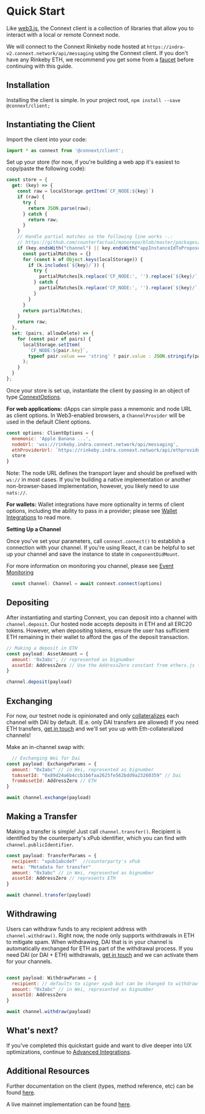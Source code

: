# Quick Start
Like [web3.js](https://web3js.readthedocs.io/), the Connext client is a collection of libraries that allow you to interact with a local or remote Connext node.

We will connect to the Connext Rinkeby node hosted at `https://indra-v2.connext.network/api/messaging` using the Connext client. If you don't have any Rinkeby ETH, we recommend you get some from a [faucet](https://faucet.rinkeby.io/) before continuing with this guide.


## Installation
Installing the client is simple. In your project root,
```npm install --save @connext/client;```


## Instantiating the Client


Import the client into your code:
```javascript
import * as connext from '@connext/client';
```

Set up your store (for now, if you're building a web app it's easiest to copy/paste the following code):
```javascript
const store = {
  get: (key) => {
    const raw = localStorage.getItem(`CF_NODE:${key}`)
    if (raw) {
      try {
        return JSON.parse(raw);
      } catch {
        return raw;
      }
    }
    // Handle partial matches so the following line works -.-
    // https://github.com/counterfactual/monorepo/blob/master/packages/node/src/store.ts#L54
    if (key.endsWith("channel") || key.endsWith("appInstanceIdToProposedAppInstance")) {
      const partialMatches = {}
      for (const k of Object.keys(localStorage)) {
        if (k.includes(`${key}/`)) {
          try {
            partialMatches[k.replace('CF_NODE:', '').replace(`${key}/`, '')] = JSON.parse(localStorage.getItem(k))
          } catch {
            partialMatches[k.replace('CF_NODE:', '').replace(`${key}/`, '')] = localStorage.getItem(k)
          }
        }
      }
      return partialMatches;
    }
    return raw;
  },
  set: (pairs, allowDelete) => {
    for (const pair of pairs) {
      localStorage.setItem(
        `CF_NODE:${pair.key}`,
        typeof pair.value === 'string' ? pair.value : JSON.stringify(pair.value),
      );
    }
  }
};

```



Once your store is set up, instantiate the client by passing in an object of type [ConnextOptions](../userDocumentation/types.md).

**For web applications:**
dApps can simple pass a mnemonic and node URL as client options. In Web3-enabled browsers, a `ChannelProvider` will be used in the default Client options.
```javascript
const options: ClientOptions = {
  mnemonic: 'Apple Banana ...',
  nodeUrl: 'wss://rinkeby.indra.connext.network/api/messaging',
  ethProviderUrl: `https://rinkeby.indra.connext.network/api/ethprovider`,
  store
}
```

Note: The node URL defines the transport layer and should be prefixed with `ws://` in most cases. If you're building a native implementation or another non-browser-based implementation, however, you likely need to use `nats://`.

**For wallets:**
Wallet integrations have more optionality in terms of client options, including the ability to pass in a provider; please see [Wallet Integrations](../userDocumentation/walletIntegrations) to read more.

**Setting Up a Channel**

Once you've set your parameters, call `connext.connect()` to establish a connection with your channel. If you're using React, it can be helpful to set up your channel and save the instance to state in `componentDidMount`.

For more information on monitoring you channel, please see [Event Monitoring](../userDocumentation/advanced#event-monitoring)
```javascript
  const channel: Channel = await connext.connect(options)
```


## Depositing
After instantiating and starting Connext, you can deposit into a channel with `channel.deposit`. Our hosted node accepts deposits in ETH and all ERC20 tokens. However, when depositing tokens, ensure the user has sufficient ETH remaining in their wallet to afford the gas of the deposit transaction.

```javascript
// Making a deposit in ETH
const payload: AssetAmount = { 
  amount: '0x3abc', // represented as bignumber
  assetId: AddressZero // Use the AddressZero constant from ethers.js to represent ETH, or enter the token address
}

channel.deposit(payload)
```

## Exchanging
For now, our testnet node is opinionated and only [collateralizes](../userDocumentation/limitations.md#Collateral) each channel with DAI by default. (E.e. only DAI transfers are allowed) If you need ETH transfers, [get in touch](https://discord.gg/raNmNb5) and we'll set you up with Eth-collateralized channels!

Make an in-channel swap with:
```javascript
  // Exchanging Wei for Dai
const payload: ExchangeParams = { 
  amount: "0x3abc" // in Wei, represented as bignumber
  toAssetId: "0x89d24a6b4ccb1b6faa2625fe562bdd9a23260359" // Dai
  fromAssetId: AddressZero // ETH
}

await channel.exchange(payload)
```

## Making a Transfer
Making a transfer is simple! Just call `channel.transfer()`. Recipient is identified by the counterparty's xPub identifier, which you can find with `channel.publicIdentifier`. 

```javascript
const payload: TransferParams = { 
  recipient: "xpub1abcdef"  //counterparty's xPub
  meta: "Metadata for transfer"
  amount: "0x3abc" // in Wei, represented as bignumber
  assetId: AddressZero // represents ETH
}

await channel.transfer(payload)
```

## Withdrawing
Users can withdraw funds to any recipient address with `channel.withdraw()`. Right now, the node only supports withdrawals in ETH to mitigate spam. When withdrawing, DAI that is in your channel is automatically exchanged for ETH as part of the withdrawal process. If you need DAI (or DAI + ETH) withdrawals, [get in touch](https://discord.gg/raNmNb5) and we can activate them for your channels.

```javascript

const payload: WithdrawParams = { 
  recipient: // defaults to signer xpub but can be changed to withdraw to any recipient
  amount: "0x3abc" // in Wei, represented as bignumber
  assetId: AddressZero
}

await channel.withdraw(payload)
```


## What's next?

If you've completed this quickstart guide and want to dive deeper into UX optimizations, continue to [Advanced Integrations](../userDocumentation/advanced).


## Additional Resources

Further documentation on the client (types, method reference, etc) can be found [here](../userDocumentation/clientAPI.md).

A live mainnet implementation can be found [here](../userDocumentation/daiCard.md).





